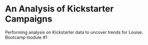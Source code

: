 # An Analysis of Kickstarter Campaigns
Performing analysis on Kickstarter data to uncover trends for Louise. Bootcamp module #1
# 
